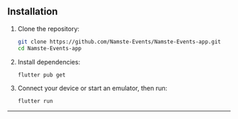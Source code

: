 ## Installation

1. Clone the repository:
   ```bash
   git clone https://github.com/Namste-Events/Namste-Events-app.git
   cd Namste-Events-app

2. Install dependencies:

    ```bash
    flutter pub get

3. Connect your device or start an emulator, then run:
    ```bash
    flutter run

---
